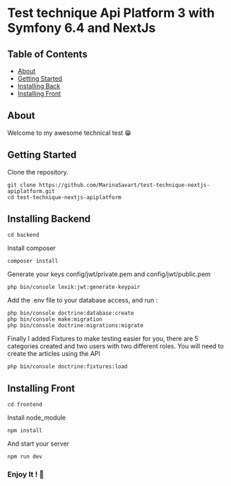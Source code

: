 # Test technique Api Platform 3 with Symfony 6.4 and NextJs

## Table of Contents

- [About](#about)
- [Getting Started](#getting_started)
- [Installing Back](#installing-backend)
- [Installing Front](#installing-frontend)

## About <a name = "about"></a>

Welcome to my awesome technical test 😁

## Getting Started <a name = "getting_started"></a>

Clone the repository.

```
git clone https://github.com/MarinaSavart/test-technique-nextjs-apiplatform.git
cd test-technique-nextjs-apiplatform
```


## Installing Backend<a name = "installing-backend"></a>

```
cd backend
```

Install composer
```
composer install
```

Generate your keys config/jwt/private.pem and config/jwt/public.pem 
```
php bin/console lexik:jwt:generate-keypair
```

Add the .env file to your database access, and run :
```
php bin/console doctrine:database:create
php bin/console make:migration
php bin/console doctrine:migrations:migrate
```

Finally I added Fixtures to make testing easier for you, there are 5 categories created and two users with two different roles. You will need to create the articles using the API

```
php bin/console doctrine:fixtures:load
```


## Installing Front<a name = "installing-frontend"></a>

```
cd frontend
```
Install node_module

```
npm install
```
And start your server
```
npm run dev
```
### Enjoy It ! 🚀 
